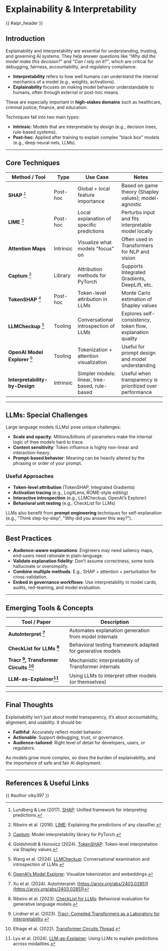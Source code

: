 <!-- markdownlint-disable-file MD033 -->
# Explainability & Interpretability

{{ #aipr_header }}

## Introduction

Explainability and interpretability are essential for understanding,
trusting, and governing AI systems. They help answer questions like _“Why
did the model make this decision?”_ and _“Can I rely on it?”_, which are
critical for debugging, fairness, accountability, and regulatory compliance.

- **Interpretability** refers to how well humans can understand the internal
mechanics of a model (e.g., weights, activations).
- **Explainability** focuses on making model behavior understandable to humans,
often through external or post-hoc means.

These are especially important in **high-stakes domains** such as healthcare,
criminal justice, finance, and education.

Techniques fall into two main types:

- **Intrinsic**: Models that are interpretable by design (e.g., decision trees,
rule-based systems).
- **Post-hoc**: Applied after training to explain complex "black box" models
(e.g., deep neural nets, LLMs).

---

## Core Techniques

<!-- markdownlint-disable MD013 -->

| **Method / Tool**   | **Type**         | **Use Case**                               | **Notes**                                       |
|---------------------|------------------|--------------------------------------------|------------------------------------------------|
| **SHAP** [^1]        | Post-hoc         | Global + local feature importance          | Based on game theory (Shapley values); model-agnostic |
| **LIME** [^2]        | Post-hoc         | Local explanation of specific predictions  | Perturbs input and fits interpretable model locally |
| **Attention Maps**   | Intrinsic        | Visualize what models "focus" on           | Often used in Transformers for NLP and vision  |
| **Captum** [^3]      | Library          | Attribution methods for PyTorch            | Supports Integrated Gradients, DeepLift, etc.  |
| **TokenSHAP** [^4]   | Post-hoc         | Token-level attribution in LLMs            | Monte Carlo estimation of Shapley values       |
| **LLMCheckup** [^5]  | Tooling          | Conversational introspection of LLMs       | Explores self-consistency, token flow, explanation quality |
| **OpenAI Model Explorer** [^openai] | Tooling | Tokenization + attention visualization      | Useful for prompt design and model understanding |
| **Interpretability-by-Design** | Intrinsic | Simpler models: linear, tree-based, rule-based | Useful when transparency is prioritized over performance |

<!-- markdownlint-enable MD013 -->

---

## LLMs: Special Challenges

Large language models (LLMs) pose unique challenges:

- **Scale and opacity**: Millions/billions of parameters make the internal
logic of thee models hard to trace.
- **Context sensitivity**: Token influence is highly non-linear and
interaction-heavy.
- **Prompt-based behavior**: Meaning can be heavily altered by the phrasing
or order of your prompt.

### Useful Approaches

- **Token-level attribution** (TokenSHAP, Integrated Gradients)
- **Activation tracing** (e.g., LogitLens, ROME-style editing)
- **Interactive introspection** (e.g., LLMCheckup, OpenAI’s Explorer)
- **Behavioral unit testing** (e.g., CheckList for LLMs)

LLMs also benefit from **prompt engineering** techniques for self-explanation
(e.g., "Think step-by-step", "Why did you answer this way?").

---

## Best Practices

- **Audience-aware explanations**: Engineers may need saliency maps, end-users
need rationale in plain-language.
- **Validate explanation fidelity**: Don’t assume correctness, some tools
hallucinate or oversimplify.
- **Combine multiple methods**: E.g., SHAP + attention + perturbation for
cross-validation.
- **Embed in governance workflows**: Use interpretability in model cards,
 audits, red-teaming, and model evaluation.

---

## Emerging Tools & Concepts

<!-- markdownlint-disable MD013 -->

| Tool / Paper                | Description                                 |
|----------------------------------|---------------------------------------------|
| **AutoInterpret [^6]**   | Automates explanation generation from model internals |
| **CheckList for LLMs [^7]** | Behavioral testing framework adapted for generative models |
| **Tracr [^8], Transformer Circuits [^9]** | Mechanistic interpretability of Transformer internals|
| **LLM-as-Explainer[^10]** | Using LLMs to interpret other models (or themselves) |

<!-- markdownlint-enable MD013 -->

---

## Final Thoughts

Explainability isn’t just about model transparency, it’s about accountability,
alignment, and usability. It should be:

- **Faithful**: Accurately reflect model behavior.
- **Actionable**: Support debugging, trust, or governance.
- **Audience-tailored**: Right level of detail for developers, users, or
regulators.

As models grow more complex, so does the burden of explainability, and the
importance of safe and fair AI deployment.

---

## References & Useful Links

[^1]: Lundberg & Lee (2017). [SHAP](https://github.com/slundberg/shap): Unified framework for interpreting predictions.
[^2]: Ribeiro et al. (2016). [LIME](https://github.com/marcotcr/lime): Explaining the predictions of any classifier.
[^3]: [Captum](https://captum.ai/): Model interpretability library for PyTorch.
[^4]: Goldshmidt & Horovicz (2024). [TokenSHAP](https://arxiv.org/abs/2407.10114): Token-level interpretation via Shapley values.
[^5]: Wang et al. (2024). [LLMCheckup](https://arxiv.org/abs/2401.12576): Conversational examination and introspection of LLMs.
[^openai]: [OpenAI’s Model Explorer](https://platform.openai.com/tokenizer): Visualize tokenization and embeddings.
[^6]: Xu et al. (2024). AutoInterpret: [https://arxiv.org/abs/2403.02851](https://arxiv.org/abs/2403.02851)
[^7]: Ribeiro et al. (2023). [CheckList for LLMs](https://arxiv.org/abs/2305.01054): Behavioral evaluation for generative language models.
[^8]: Lindner et al. (2023). [Tracr: Compiled Transformers as a Laboratory for Interpretability](https://arxiv.org/abs/2301.05062).
[^9]: Elhage et al. (2022). [Transformer Circuits Thread](https://transformer-circuits.pub).
[^10]: Lyu et al. (2024). [LLM-as-Explainer](https://arxiv.org/abs/2404.01234): Using LLMs to explain predictions across modalities.

{{ #author viky397 }}
